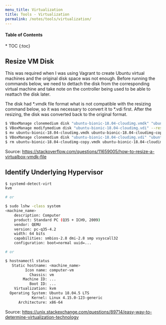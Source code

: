 ```yaml
---
menu_title: Virtualization
title: Tools - Virtualization
permalink: /notes/tools/virtualization/
---
```


<h4>Table of Contents</h4>
* TOC
{:toc}

## Resize VM Disk

This was required when I was using Vagrant to create Ubuntu virtual machines and the original disk space was not enough. Before running the commands below, we need to dettach the disk from the corresponding virtual machine and take note on the controller being used to be able to reattach the disk later.

The disk had *.vmdk file format what is not compatible with the resizing command below, so it was necessary to convert it to *.vdi first. After the resizing, the disk was converted back to the original format.

```bash
$ VBoxManage clonemedium disk "ubuntu-bionic-18.04-cloudimg.vmdk" "ubuntu-bionic-18.04-cloudimg.vdi" --format vdi
$ VBoxManage modifymedium disk "ubuntu-bionic-18.04-cloudimg.vdi" --resize 25600
$ mv ubuntu-bionic-18.04-cloudimg.vmdk ubuntu-bionic-18.04-cloudimg-copy.vmdk
$ VBoxManage clonemedium disk "ubuntu-bionic-18.04-cloudimg.vdi" "ubuntu-bionic-18.04-cloudimg.vmdk" --format vmdk
$ rm ubuntu-bionic-18.04-cloudimg-copy.vmdk ubuntu-bionic-18.04-cloudimg.vdi
```

<span class="info-source">Source: <https://stackoverflow.com/questions/11659005/how-to-resize-a-virtualbox-vmdk-file></span>

## Identify Underlying Hypervisor

```bash
$ systemd-detect-virt
kvm

# or

$ sudo lshw -class system
<machine_name>
    description: Computer
    product: Standard PC (Q35 + ICH9, 2009)
    vendor: QEMU
    version: pc-q35-4.2
    width: 64 bits
    capabilities: smbios-2.8 dmi-2.8 smp vsyscall32
    configuration: boot=normal uuid=...

# or

$ hostnamectl status
   Static hostname: <machine_name>
         Icon name: computer-vm
           Chassis: vm
        Machine ID: ...
           Boot ID: ...
    Virtualization: kvm
  Operating System: Ubuntu 18.04.5 LTS
            Kernel: Linux 4.15.0-123-generic
      Architecture: x86-64
```

<span class="info-source">Source: <https://unix.stackexchange.com/questions/89714/easy-way-to-determine-virtualization-technology></span>
